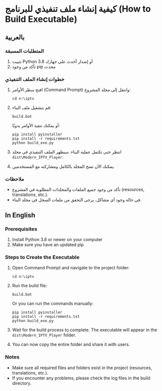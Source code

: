 # كيفية إنشاء ملف تنفيذي للبرنامج (How to Build Executable)

## بالعربية

### المتطلبات المسبقة
1. تثبيت Python 3.8 أو إصدار أحدث على جهازك
2. تأكد من وجود pip محدث

### خطوات إنشاء الملف التنفيذي
1. افتح سطر الأوامر (Command Prompt) وانتقل إلى مجلد المشروع:
   ```
   cd n:\iptv
   ```

2. قم بتشغيل ملف البناء:
   ```
   build.bat
   ```
   
   أو يمكنك تنفيذ الأوامر يدويًا:
   ```
   pip install pyinstaller
   pip install -r requirements.txt
   python build_exe.py
   ```

3. انتظر حتى تكتمل عملية البناء. سيظهر الملف التنفيذي في مجلد `dist\Modern_IPTV_Player`.

4. يمكنك الآن نسخ المجلد بالكامل ومشاركته مع المستخدمين.

### ملاحظات
- تأكد من وجود جميع الملفات والمجلدات المطلوبة في المشروع (resources, translations, etc.).
- في حالة وجود أي مشاكل، يرجى التحقق من ملفات السجل في مجلد البناء.

## In English

### Prerequisites
1. Install Python 3.8 or newer on your computer
2. Make sure you have an updated pip

### Steps to Create the Executable
1. Open Command Prompt and navigate to the project folder:
   ```
   cd n:\iptv
   ```

2. Run the build file:
   ```
   build.bat
   ```
   
   Or you can run the commands manually:
   ```
   pip install pyinstaller
   pip install -r requirements.txt
   python build_exe.py
   ```

3. Wait for the build process to complete. The executable will appear in the `dist\Modern_IPTV_Player` folder.

4. You can now copy the entire folder and share it with users.

### Notes
- Make sure all required files and folders exist in the project (resources, translations, etc.).
- If you encounter any problems, please check the log files in the build directory.
